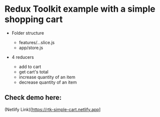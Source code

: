 # Redux Toolkit example with a simple shopping cart

- Folder structure

  - features/...slice.js
  - app/store.js

- 4 reducers
  - add to cart
  - get cart's total
  - increase quantity of an item
  - decrease quantity of an item

## Check demo here:

(Netlify Link)[https://rtk-simple-cart.netlify.app]
